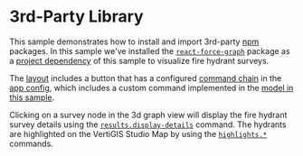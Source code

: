 # 3rd-Party Library

This sample demonstrates how to install and import 3rd-party [npm](https://www.npmjs.com/) packages. In this sample we've installed the [`react-force-graph`](https://github.com/vasturiano/react-force-graph) package as a [project dependency](package.json) of this sample to visualize fire hydrant surveys.

The [layout](app/layout.xml) includes a button that has a configured [command chain](https://developers.vertigisstudio.com/docs/web/configuration-commands-operations/#command-chains) in the [app config](app/app.json), which includes a custom command implemented in the [model in this sample](src/components/ThreeDimensionalGraph/ThreeDimensionalGraphModel.ts).

Clicking on a survey node in the 3d graph view will display the fire hydrant survey details using the [`results.display-details`](https://developers.vertigisstudio.com/docs/web/api-commands-operations-events#command-results.display-details) command. The hydrants are highlighted on the VertiGIS Studio Map by using the [`highlights.*`](https://developers.vertigisstudio.com/docs/web/api-commands-operations-events#command-highlights.add) commands.
